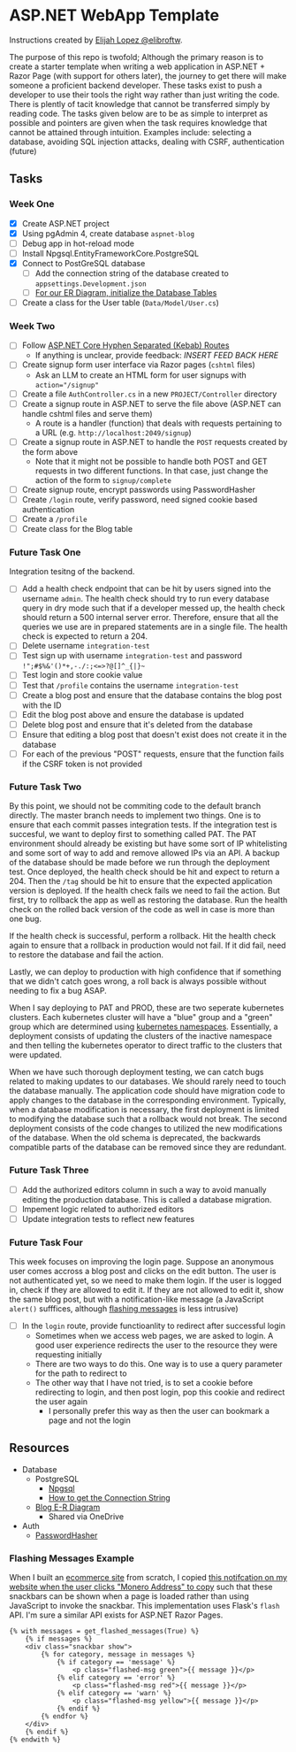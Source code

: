# ASP.NET WebApp Template

Instructions created by [Elijah Lopez @elibroftw](https://github.com/elibroftw/).

The purpose of this repo is twofold; Although the primary reason is to create a starter template when writing a web application in ASP.NET + Razor Page (with support for others later), the journey to get there will make someone a proficient backend developer. These tasks exist to push a developer to use their tools the right way rather than just writing the code. There is plently of tacit knowledge that cannot be transferred simply by reading code. The tasks given below are to be as simple to interpret as possible and pointers are given when the task requires knowledge that cannot be attained through intuition. Examples include: selecting a database, avoiding SQL injection attacks, dealing with CSRF, authentication (future)

## Tasks

### Week One

- [x] Create ASP.NET project
- [x] Using pgAdmin 4, create database `aspnet-blog`
- [ ] Debug app in hot-reload mode
- [ ] Install Npgsql.EntityFrameworkCore.PostgreSQL
- [x] Connect to PostGreSQL database
    - [ ] Add the connection string of the database created to `appsettings.Development.json`
    - [ ] [For our ER Diagram, initialize the Database Tables](https://jasonwatmore.com/net-7-postgres-connect-to-postgresql-database-with-dapper-in-c-and-aspnet-core)
- [ ] Create a class for the User table (`Data/Model/User.cs`)

### Week Two

- [ ] Follow [ASP.NET Core Hyphen Separated (Kebab) Routes](https://blog.elijahlopez.ca/posts/aspnet-hyphen-separated-routes/)
	- If anything is unclear, provide feedback: *INSERT FEED BACK HERE*
- [ ] Create signup form user interface via Razor pages (`cshtml` files)
    - Ask an LLM to create an HTML form for user signups with `action="/signup"`
- [ ] Create a file `AuthController.cs` in a new `PROJECT/Controller` directory
- [ ] Create a signup route in ASP.NET to serve the file above (ASP.NET can handle cshtml files and serve them)
	- A route is a handler (function) that deals with requests pertaining to a URL (e.g. `http://localhost:2049/signup`)
- [ ] Create a signup route in ASP.NET to handle the `POST` requests created by the form above
    - Note that it might not be possible to handle both POST and GET requests in two different functions. In that case, just change the action of the form to `signup/complete`
- [ ] Create signup route, encrypt passwords using PasswordHasher
- [ ] Create `/login` route, verify password, need signed cookie based authentication
- [ ] Create a `/profile`
- [ ] Create class for the Blog table

### Future Task One

Integration tesitng of the backend.

- [ ] Add a health check endpoint that can be hit by users signed into the username `admin`. The health check should try to run every database query in dry mode such that if a developer messed up, the health check should return a 500 internal server error. Therefore, ensure that all the queries we use are in prepared statements are in a single file. The health check is expected to return a 204.
- [ ] Delete username `integration-test`
- [ ] Test sign up with username `integration-test` and password `!";#$%&'()*+,-./:;<=>?@[]^_{|}~`
- [ ] Test login and store cookie value
- [ ] Test that `/profile` contains the username `integration-test`
- [ ] Create a blog post and ensure that the database contains the blog post with the ID
- [ ] Edit the blog post above and ensure the database is updated
- [ ] Delete blog post and ensure that it's deleted from the database
- [ ] Ensure that editing a blog post that doesn't exist does not create it in the database
- [ ] For each of the previous "POST" requests, ensure that the function fails if the CSRF token is not provided

### Future Task Two

By this point, we should not be commiting code to the default branch directly. The master branch needs to implement two things. One is to ensure that each commit passes integration tests. If the integration test is succesful, we want to deploy first to something called PAT. The PAT environment should already be existing but have some sort of IP whitelisting and some sort of way to add and remove allowed IPs via an API. A backup of the database should be made before we run through the deployment test. Once deployed, the health check should be hit and expect to return a 204. Then the `/tag` should be hit to ensure that the expected application version is deployed. If the health check fails we need to fail the action. But first, try to rollback the app as well as restoring the database. Run the health check on the rolled back version of the code as well in case is more than one bug.
 
If the health check is successful, perform a rollback. Hit the health check again to ensure that a rollback in production would not fail. If it did fail, need to restore the database and fail the action.
 
Lastly, we can deploy to production with high confidence that if something that we didn't catch goes wrong, a roll back is always possible without needing to fix a bug ASAP.

When I say deploying to PAT and PROD, these are two seperate kubernetes clusters. Each kubernetes cluster will have a "blue" group and a "green" group which are determined using [kubernetes namespaces](https://www.reddit.com/r/kubernetes/comments/177laoe/comment/k4tolj5). Essentially, a deployment consists of  updating the clusters of the inactive namespace and then telling the kubernetes operator to direct traffic to the clusters that were updated.

When we have such thorough deployment testing, we can catch bugs related to making updates to our databases. We should rarely need to touch the database manually. The application code should have migration code to apply changes to the database in the corresponding environment. Typically, when a database modification is necessary, the first deployment is limited to modifying the database such that a rollback would not break. The second deployment consists of the code changes to utilized the new modifications of the database. When the old schema is deprecated, the backwards compatible parts of the database can be removed since they are redundant.

### Future Task Three

- [ ] Add the authorized editors column in such a way to avoid manually editing the production database. This is called a database migration.
- [ ] Impement logic related to authorized editors
- [ ] Update integration tests to reflect new features

### Future Task Four

This week focuses on improving the login page. Suppose an anonymous user comes accross a blog post and clicks on the edit button.
The user is not authenticated yet, so we need to make them login. If the user is logged in, check if they are allowed to edit it.
If they are not allowed to edit it, show the same blog post, but with a notification-like message (a JavaScript `alert()` sufffices, although [flashing messages](#flashing-messages-example) is less intrusive)

- [ ] In the `login` route, provide functioanlity to redirect after successful login
	- Sometimes when we access web pages, we are asked to login. A good user experience redirects the user to the resource they were requesting initially
	- There are two ways to do this. One way is to use a query parameter for the path to redirect to
	- The other way that I have not tried, is to set a cookie before redirecting to login, and then post login, pop this cookie and redirect the user again
        - I personally prefer this way as then the user can bookmark a page and not the login

## Resources

- Database
	- PostgreSQL
		- [Npgsql](https://www.npgsql.org/doc/index.html)
		- [How to get the Connection String](https://hasura.io/learn/database/postgresql/installation/2-postgresql-connection-string/)
	- [Blog E-R Diagram](https://app.diagrams.net/#W760C84686D150D74%2F760C84686D150D74!s5250331e36ef482ab85114112bb1e0f2#%7B%22pageId%22%3A%22R2lEEEUBdFMjLlhIrx00%22%7D)
		- Shared via OneDrive
- Auth
	- [PasswordHasher](https://andrewlock.net/exploring-the-asp-net-core-identity-passwordhasher/)

### Flashing Messages Example

When I built an [ecommerce site](https://lenerva.com/store) from scratch,
I copied [this notifcation on my website when the user clicks "Monero Address" to copy](https://elijahlopez.ca/social/) such that 
these snackbars can be shown when a page is loaded rather than using JavaScript to invoke the snackbar. This implementation uses Flask's `flash` API.
I'm sure a similar API exists for ASP.NET Razor Pages.

```jinja2
{% with messages = get_flashed_messages(True) %}
    {% if messages %}
    <div class="snackbar show">
        {% for category, message in messages %}
            {% if category == 'message' %}
                <p class="flashed-msg green">{{ message }}</p>
            {% elif category == 'error' %}
                <p class="flashed-msg red">{{ message }}</p>
            {% elif category == 'warn' %}
                <p class="flashed-msg yellow">{{ message }}</p>
            {% endif %}
        {% endfor %}
    </div>
    {% endif %}
{% endwith %}
```
